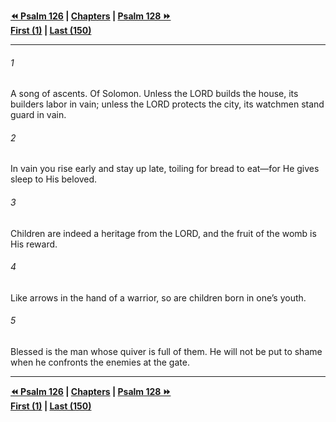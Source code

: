   
**[⏪ Psalm 126](./Psalm%20126.md) | [Chapters](./_index.md) | [Psalm 128 ⏩](./Psalm%20128.md)**  
**[First (1)](./Psalm%201.md) | [Last (150)](./Psalm%20150.md)**  
  
---  
  
###### 1  
A song of ascents. Of Solomon. Unless the LORD builds the house, its builders labor in vain; unless the LORD protects the city, its watchmen stand guard in vain.  
  
###### 2  
In vain you rise early and stay up late, toiling for bread to eat—for He gives sleep to His beloved.  
  
###### 3  
Children are indeed a heritage from the LORD, and the fruit of the womb is His reward.  
  
###### 4  
Like arrows in the hand of a warrior, so are children born in one’s youth.  
  
###### 5  
Blessed is the man whose quiver is full of them. He will not be put to shame when he confronts the enemies at the gate.  
  
  
---  
  
**[⏪ Psalm 126](./Psalm%20126.md) | [Chapters](./_index.md) | [Psalm 128 ⏩](./Psalm%20128.md)**  
**[First (1)](./Psalm%201.md) | [Last (150)](./Psalm%20150.md)**  
  
